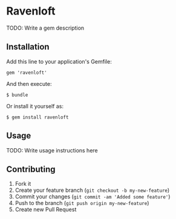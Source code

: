 # Ravenloft

TODO: Write a gem description

## Installation

Add this line to your application's Gemfile:

    gem 'ravenloft'

And then execute:

    $ bundle

Or install it yourself as:

    $ gem install ravenloft

## Usage

TODO: Write usage instructions here

## Contributing

1. Fork it
2. Create your feature branch (`git checkout -b my-new-feature`)
3. Commit your changes (`git commit -am 'Added some feature'`)
4. Push to the branch (`git push origin my-new-feature`)
5. Create new Pull Request
